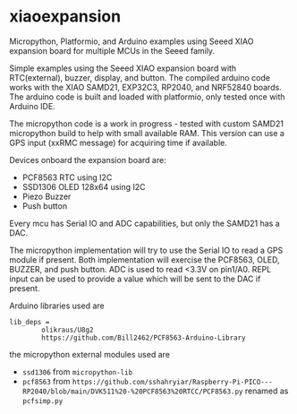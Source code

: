 # xiaoexpansion
Micropython, Platformio, and Arduino examples using Seeed XIAO expansion board for multiple MCUs in the Seeed family.  

Simple examples using the Seeed XIAO expansion board with RTC(external), buzzer, display, and button.  The compiled arduino code works with the XIAO SAMD21, EXP32C3, RP2040, and NRF52840 boards.
The arduino code is built and loaded with platformio, only tested once with Arduino IDE.  

The micropython code is a work in progress - tested with custom SAMD21 micropython build to help with small available RAM.  This version can use a GPS input (xxRMC message) for acquiring time if available.

Devices onboard the expansion board are:
- PCF8563  RTC using I2C
- SSD1306 OLED 128x64 using I2C
- Piezo Buzzer
- Push button

Every mcu has Serial IO and ADC capabilities, but only the SAMD21 has a DAC. 

The micropython implementation will try to use the Serial IO to read a GPS module if present. Both implementation will exercise the PCF8563, OLED, BUZZER, and push button.  ADC is used to read <3.3V on pin1/A0.  REPL input can be used to provide a value which will be sent to the DAC if present.

Arduino libraries used are 
```
lib_deps =
        olikraus/U8g2
        https://github.com/Bill2462/PCF8563-Arduino-Library
```
the micropython external modules used are
- `ssd1306` from `micropython-lib`
- `pcf8563` from `https://github.com/sshahryiar/Raspberry-Pi-PICO---RP2040/blob/main/DVK511%20-%20PCF8563%20RTCC/PCF8563.py` renamed as `pcfsimp.py`
